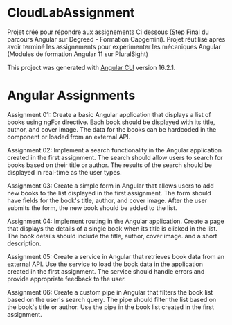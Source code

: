 # CloudLabAssignment
Projet créé pour répondre aux assignements Ci dessous (Step Final du parcours Angular sur Degreed - Formation Capgemini).
Projet réutilisé après avoir terminé les assignements pour expérimenter les mécaniques Angular (Modules de formation Angular 11 sur PluralSight)

This project was generated with [Angular CLI](https://github.com/angular/angular-cli) version 16.2.1.

# Angular Assignments

Assignment 01: Create a basic Angular application that displays a list of books using
ngFor directive. Each book should be displayed with its title, author, and cover image. The
data for the books can be hardcoded in the component or loaded from an external API.

Assignment 02: Implement a search functionality in the Angular application created in the
first assignment. The search should allow users to search for books based on their title or
author. The results of the search should be displayed in real-time as the user types.

Assignment 03: Create a simple form in Angular that allows users to add new books to the
list displayed in the first assignment. The form should have fields for the book's title,
author, and cover image. After the user submits the form, the new book should be added to
the list.

Assignment 04: Implement routing in the Angular application. Create a page that displays
the details of a single book when its title is clicked in the list. The book details should
include the title, author, cover image. and a short description.

Assignment 05: Create a service in Angular that retrieves book data from an external API.
Use the service to load the book data in the application created in the first assignment. The
service should handle errors and provide appropriate feedback to the user.

Assignment 06: Create a custom pipe in Angular that filters the book list based on the
user's search query. The pipe should filter the list based on the book's title or author. Use
the pipe in the book list created in the first assignment.

